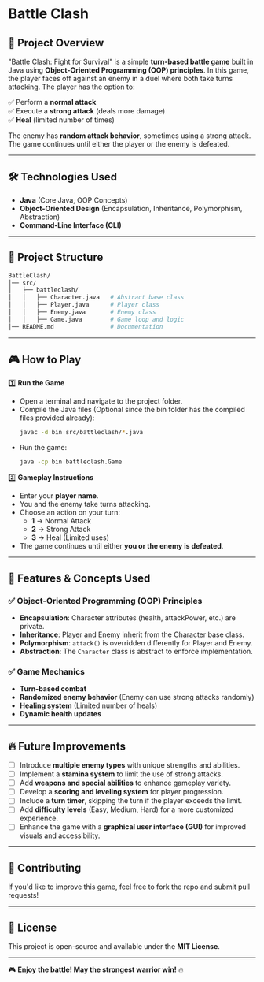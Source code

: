 # Battle Clash

## 📌 Project Overview
"Battle Clash: Fight for Survival" is a simple **turn-based battle game** built in Java using **Object-Oriented Programming (OOP) principles**. In this game, the player faces off against an enemy in a duel where both take turns attacking. The player has the option to:

✅ Perform a **normal attack**  
✅ Execute a **strong attack** (deals more damage)  
✅ **Heal** (limited number of times)  

The enemy has **random attack behavior**, sometimes using a strong attack. The game continues until either the player or the enemy is defeated.

---

## 🛠️ Technologies Used
- **Java** (Core Java, OOP Concepts)
- **Object-Oriented Design** (Encapsulation, Inheritance, Polymorphism, Abstraction)
- **Command-Line Interface (CLI)**

---

## 📂 Project Structure
```sh
BattleClash/
│── src/
│   ├── battleclash/
│   │   ├── Character.java   # Abstract base class
│   │   ├── Player.java      # Player class
│   │   ├── Enemy.java       # Enemy class
│   │   ├── Game.java        # Game loop and logic
│── README.md                # Documentation
```

---

## 🎮 How to Play
1️⃣ **Run the Game**
   - Open a terminal and navigate to the project folder.
   - Compile the Java files (Optional since the bin folder has the compiled files provided already):
     ```sh
     javac -d bin src/battleclash/*.java
     ```
   - Run the game:
     ```sh
     java -cp bin battleclash.Game
     ```

2️⃣ **Gameplay Instructions**
   - Enter your **player name**.
   - You and the enemy take turns attacking.
   - Choose an action on your turn:
     - **1** → Normal Attack
     - **2** → Strong Attack
     - **3** → Heal (Limited uses)
   - The game continues until either **you or the enemy is defeated**.

---

## 📌 Features & Concepts Used
### ✅ Object-Oriented Programming (OOP) Principles
- **Encapsulation**: Character attributes (health, attackPower, etc.) are private.
- **Inheritance**: Player and Enemy inherit from the Character base class.
- **Polymorphism**: `attack()` is overridden differently for Player and Enemy.
- **Abstraction**: The `Character` class is abstract to enforce implementation.

### ✅ Game Mechanics
- **Turn-based combat**
- **Randomized enemy behavior** (Enemy can use strong attacks randomly)
- **Healing system** (Limited number of heals)
- **Dynamic health updates**

---

## 🔥 Future Improvements  
- [ ] Introduce **multiple enemy types** with unique strengths and abilities.  
- [ ] Implement a **stamina system** to limit the use of strong attacks.  
- [ ] Add **weapons and special abilities** to enhance gameplay variety.  
- [ ] Develop a **scoring and leveling system** for player progression.  
- [ ] Include a **turn timer**, skipping the turn if the player exceeds the limit.  
- [ ] Add **difficulty levels** (Easy, Medium, Hard) for a more customized experience.  
- [ ] Enhance the game with a **graphical user interface (GUI)** for improved visuals and accessibility.

---

## 🤝 Contributing
If you'd like to improve this game, feel free to fork the repo and submit pull requests!

---

## 📜 License
This project is open-source and available under the **MIT License**.

---

🎮 **Enjoy the battle! May the strongest warrior win!** 🔥
